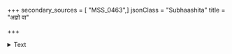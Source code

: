 +++
secondary_sources = [ "MSS_0463",]
jsonClass = "Subhaashita"
title = "अज्ञो वा"

+++

<details><summary>Text</summary>

अज्ञो वा यदि वा विपर्ययगते ज्ञानेऽथ संदेहभृद् दृष्टादृष्टविरोधि कर्म कुरुते यस्तस्य गोप्ता गुरुः।  
निः संदेहविपर्यये सति पुनर्ज्ञाने विरुद्धक्रियं राजा चेत् पुरुषं न शास्ति तदयं प्राप्तः प्रजाविप्लवः॥
</details>
